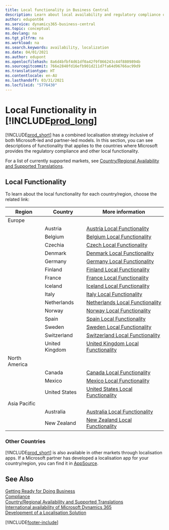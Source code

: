 ```yaml
---
title: Local functionality in Business Central
description: Learn about local availability and regulatory compliance of Business Central for the countries where Microsoft provides the local functionality.
author: edupont04
ms.service: dynamics365-business-central
ms.topic: conceptual
ms.devlang: na
ms.tgt_pltfrm: na
ms.workload: na
ms.search.keywords: availability, localization
ms.date: 04/01/2021
ms.author: edupont
ms.openlocfilehash: 8a6d4bfbf4d61df0a42f9f866243c44f8809894b
ms.sourcegitcommit: 766e2840fd16efb901d211d7fa64d96766ac99d9
ms.translationtype: HT
ms.contentlocale: en-AU
ms.lasthandoff: 03/31/2021
ms.locfileid: "5776430"
---
```

# <a name="local-functionality-in-prod_long"></a>Local Functionality in [!INCLUDE[prod_long](includes/prod_long.md)]

[!INCLUDE[prod_short](includes/prod_short.md)] has a combined localisation strategy inclusive of both Microsoft-led and partner-led models. In this section, you can see descriptions of functionality that applies to the countries where Microsoft provides the regulatory compliance and other local functionality.  

For a list of currently supported markets, see [Country/Regional Availability and Supported Translations](/dynamics365/business-central/dev-itpro/compliance/apptest-countries-and-translations?toc=/dynamics365/business-central/toc.json).  

## <a name="local-functionality"></a>Local Functionality

To learn about the local functionality for each country/region, choose the related link:

| Region | Country | More information |
| --- | --- |--- |
| Europe |  | |
|        | Austria | [Austria Local Functionality](localfunctionality/austria/austria-local-functionality.md) |
|        | Belgium | [Belgium Local Functionality](localfunctionality/belgium/belgium-local-functionality.md) |
|        | Czechia | [Czech Local Functionality](localfunctionality/czech/czech-local-functionality.md) |
|        | Denmark | [Denmark Local Functionality](localfunctionality/denmark/denmark-local-functionality.md) |
|        | Germany | [Germany Local Functionality](localfunctionality/germany/germany-local-functionality.md) |
|        | Finland | [Finland Local Functionality](localfunctionality/finland/finland-local-functionality.md) |
|        | France | [France Local Functionality](localfunctionality/france/france-local-functionality.md) |
|        | Iceland | [Iceland Local Functionality](localfunctionality/iceland/iceland-local-functionality.md) |
|        | Italy | [Italy Local Functionality](localfunctionality/italy/italy-local-functionality.md) |
|        | Netherlands | [Netherlands Local Functionality](localfunctionality/netherlands/netherlands-local-functionality.md) |
|        | Norway | [Norway Local Functionality](localfunctionality/norway/norway-local-functionality.md) |
|        | Spain | [Spain Local Functionality](localfunctionality/spain/spain-local-functionality.md) |
|        | Sweden | [Sweden Local Functionality](localfunctionality/sweden/sweden-local-functionality.md) |
|        | Switzerland | [Switzerland Local Functionality](localfunctionality/switzerland/switzerland-local-functionality.md) |
|        | United Kingdom | [United Kingdom Local Functionality](localfunctionality/unitedkingdom/united-kingdom-local-functionality.md) |
| North America |       |  |
|        | Canada|[Canada Local Functionality](localfunctionality/canada/canada-local-functionality.md) |
|        | Mexico | [Mexico Local Functionality](localfunctionality/mexico/mexico-local-functionality.md) |
|        | United States|[United States Local Functionality](localfunctionality/unitedstates/united-states-local-functionality.md) |
| Asia Pacific |       |  |
|        | Australia | [Australia Local Functionality](localfunctionality/australia/australia-local-functionality.md) |
|        | New Zealand | [New Zealand Local Functionality](localfunctionality/newzealand/new-zealand-local-functionality.md) |

### <a name="other-countries"></a>Other Countries

[!INCLUDE[prod_short](includes/prod_short.md)] is also available in other markets through localisation apps. If a Microsoft partner has developed a localisation app for your country/region, you can find it in [AppSource](https://go.microsoft.com/fwlink/?linkid=2081646).

## <a name="see-also"></a>See Also

[Getting Ready for Doing Business](ui-get-ready-business.md)  
[Compliance](compliance/compliance-overview.md)  
[Country/Regional Availability and Supported Translations](/dynamics365/business-central/dev-itpro/compliance/apptest-countries-and-translations?toc=/dynamics365/business-central/toc.json)  
[International availability of Microsoft Dynamics 365](/dynamics365/get-started/availability)  
[Development of a Localisation Solution](/dynamics365/business-central/dev-itpro/developer/readiness/readiness-develop-localization)  


[!INCLUDE[footer-include](includes/footer-banner.md)]